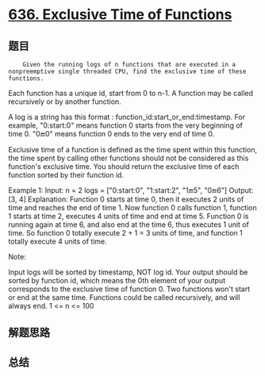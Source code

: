 # [636. Exclusive Time of Functions](https://leetcode.com/problems/exclusive-time-of-functions/)

## 题目

        Given the running logs of n functions that are executed in a nonpreemptive single threaded CPU, find the exclusive time of these functions. 

Each function has a unique id, start from 0 to n-1. A function may be called recursively or by another function.

A log is a string has this format : function_id:start_or_end:timestamp. For example, "0:start:0" means function 0 starts from the very beginning of time 0. "0:end:0" means function 0 ends to the very end of time 0. 

Exclusive time of a function is defined as the time spent within this function, the time spent by calling other functions should not be considered as this function's exclusive time. You should return the exclusive time of each function sorted by their function id.

Example 1:
Input:
n = 2
logs = 
["0:start:0",
 "1:start:2",
 "1:end:5",
 "0:end:6"]
Output:[3, 4]
Explanation:
Function 0 starts at time 0, then it executes 2 units of time and reaches the end of time 1. 
Now function 0 calls function 1, function 1 starts at time 2, executes 4 units of time and end at time 5.
Function 0 is running again at time 6, and also end at the time 6, thus executes 1 unit of time. 
So function 0 totally execute 2 + 1 = 3 units of time, and function 1 totally execute 4 units of time.



Note:

Input logs will be sorted by timestamp, NOT log id.
Your output should be sorted by function id, which means the 0th element of your output corresponds to the exclusive time of function 0.
Two functions won't start or end at the same time.
Functions could be called recursively, and will always end.
1 <= n <= 100


      

## 解题思路


## 总结


